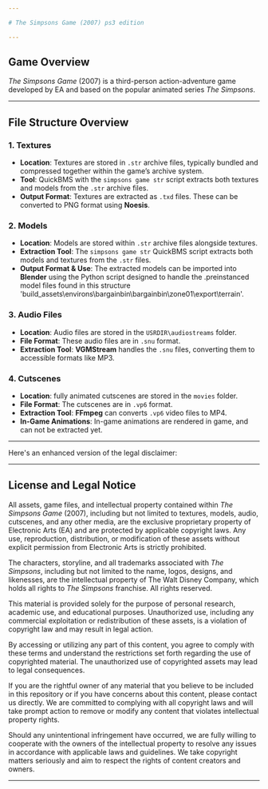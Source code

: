 ```yaml
---

# The Simpsons Game (2007) ps3 edition

---
```


## Game Overview

*The Simpsons Game* (2007) is a third-person action-adventure game developed by EA and based on the popular animated series *The Simpsons*.

---

## File Structure Overview

### 1. **Textures**
- **Location**: Textures are stored in `.str` archive files, typically bundled and compressed together within the game’s archive system.
- **Tool**: QuickBMS with the `simpsons game str` script extracts both textures and models from the `.str` archive files.
- **Output Format**: Textures are extracted as `.txd` files. These can be converted to PNG format using **Noesis**.

### 2. **Models**
- **Location**: Models are stored within `.str` archive files alongside textures.
- **Extraction Tool**: The `simpsons game str` QuickBMS script extracts both models and textures from the `.str` files.
- **Output Format & Use**: The extracted models can be imported into **Blender** using the Python script designed to handle the .preinstanced model files found in this structure 'build_assets\environs\bargainbin\bargainbin\zone01\export\terrain\'.

### 3. **Audio Files**
- **Location**: Audio files are stored in the `USRDIR\audiostreams` folder.
- **File Format**: These audio files are in `.snu` format.
- **Extraction Tool**: **VGMStream** handles the `.snu` files, converting them to accessible formats like MP3.

### 4. **Cutscenes**
- **Location**: fully animated cutscenes are stored in the `movies` folder.
- **File Format**: The cutscenes are in `.vp6` format.
- **Extraction Tool**: **FFmpeg** can converts `.vp6` video files to MP4.
- **In-Game Animations**: In-game animations are rendered in game, and can not be extracted yet.

---

Here's an enhanced version of the legal disclaimer:

---

## **License and Legal Notice**

All assets, game files, and intellectual property contained within *The Simpsons Game* (2007), including but not limited to textures, models, audio, cutscenes, and any other media, are the exclusive proprietary property of Electronic Arts (EA) and are protected by applicable copyright laws. Any use, reproduction, distribution, or modification of these assets without explicit permission from Electronic Arts is strictly prohibited.

The characters, storyline, and all trademarks associated with *The Simpsons*, including but not limited to the name, logos, designs, and likenesses, are the intellectual property of The Walt Disney Company, which holds all rights to *The Simpsons* franchise. All rights reserved.

This material is provided solely for the purpose of personal research, academic use, and educational purposes. Unauthorized use, including any commercial exploitation or redistribution of these assets, is a violation of copyright law and may result in legal action.

By accessing or utilizing any part of this content, you agree to comply with these terms and understand the restrictions set forth regarding the use of copyrighted material. The unauthorized use of copyrighted assets may lead to legal consequences.

If you are the rightful owner of any material that you believe to be included in this repository or if you have concerns about this content, please contact us directly. We are committed to complying with all copyright laws and will take prompt action to remove or modify any content that violates intellectual property rights.

Should any unintentional infringement have occurred, we are fully willing to cooperate with the owners of the intellectual property to resolve any issues in accordance with applicable laws and guidelines. We take copyright matters seriously and aim to respect the rights of content creators and owners.

---

